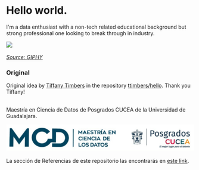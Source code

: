 # Hello world.

I'm a data enthusiast with a non-tech related educational background but strong professional one looking to break through in industry. 

![](https://media.giphy.com/media/ZFhhpKngh5QfcmhIDF/giphy.gif)

*[Source: GIPHY](https://media.giphy.com/media/ZFhhpKngh5QfcmhIDF/giphy.gif)*

[^1]:  Comentario de ==Alex==


### Original
Original idea by [Tiffany Timbers](https://github.com/ttimbers) in the repository [ttimbers/hello](https://github.com/ttimbers/hello). Thank you Tiffany!


<br>
Maestría en Ciencia de Datos de Posgrados CUCEA de la Universidad de Guadalajara.  

![](https://raw.githubusercontent.com/vcuspinera/UDG_MCD_Project_Dev_I/main/actividades/img/MCD_logo.png)


La sección de Referencias de este repositorio las encontrarás en [este link](https://github.com/robrmz/hello/blob/main/docs/Referencias.md).
